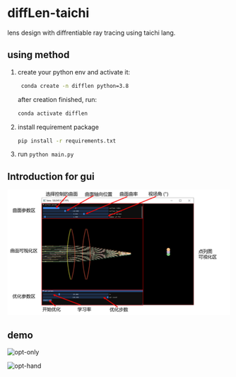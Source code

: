 # diffLen-taichi

lens design with diffrentiable ray tracing using taichi lang.

## using method

1. create your python env and activate it:

   ``` bash
    conda create -n difflen python=3.8
   ```

    after creation finished, run:

    ``` bash
    conda activate difflen
    ```

2. install requirement package

    ``` bash
    pip install -r requirements.txt
    ```

3. run `python main.py`

## Introduction for gui

![gui](./img/gui2.png)

## demo

![opt-only](./img/opt-only.gif)

![opt-hand](./img/opt-hand.gif)
